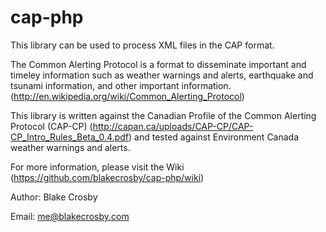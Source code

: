 cap-php
=======

This library can be used to process XML files in the CAP format.

The Common Alerting Protocol is a format to disseminate important and timeley information such as weather warnings and alerts, earthquake and tsunami information, and other important information. (http://en.wikipedia.org/wiki/Common_Alerting_Protocol)

This library is written against the Canadian Profile of the Common Alerting Protocol (CAP-CP) (http://capan.ca/uploads/CAP-CP/CAP-CP_Intro_Rules_Beta_0.4.pdf) and tested against Environment Canada weather warnings and alerts.

For more information, please visit the Wiki (https://github.com/blakecrosby/cap-php/wiki)

Author: Blake Crosby

Email: me@blakecrosby.com